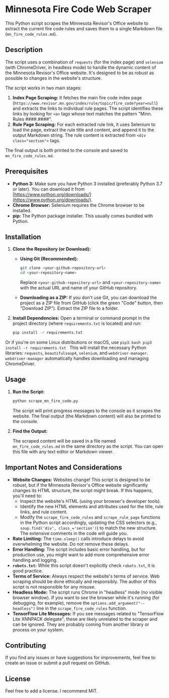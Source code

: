 # Minnesota Fire Code Web Scraper

This Python script scrapes the Minnesota Revisor's Office website to extract the current fire code rules and saves them to a single Markdown file (`mn_fire_code_rules.md`).

## Description

The script uses a combination of `requests` (for the index page) and `selenium` (with ChromeDriver, in headless mode) to handle the dynamic content of the Minnesota Revisor's Office website.  It's designed to be as robust as possible to changes in the website's structure.

The script works in two main stages:

1.  **Index Page Scraping:** It fetches the main fire code index page (`https://www.revisor.mn.gov/index/rule/topic/fire_code?year=null`) and extracts the links to individual rule pages.  The script identifies these links by looking for `<a>` tags whose text matches the pattern "Minn. Rules ####.####".
2.  **Rule Page Scraping:**  For each extracted rule link, it uses Selenium to load the page, extract the rule title and content, and append it to the output Markdown string.  The rule content is extracted from `<div class="section">` tags.

The final output is both printed to the console and saved to `mn_fire_code_rules.md`.

## Prerequisites

*   **Python 3:**  Make sure you have Python 3 installed (preferably Python 3.7 or later). You can download it from [https://www.python.org/downloads/](https://www.python.org/downloads/).
*   **Chrome Browser:** Selenium requires the Chrome browser to be installed.
*   **pip:**  The Python package installer.  This usually comes bundled with Python.

## Installation

1.  **Clone the Repository (or Download):**

    *   **Using Git (Recommended):**
        ```bash
        git clone <your-github-repository-url>
        cd <your-repository-name>
        ```
        Replace `<your-github-repository-url>` and `<your-repository-name>` with the actual URL and name of your GitHub repository.

    *   **Downloading as a ZIP:**
        If you don't use Git, you can download the project as a ZIP file from GitHub (click the green "Code" button, then "Download ZIP").  Extract the ZIP file to a folder.

2.  **Install Dependencies:**
    Open a terminal or command prompt in the project directory (where `requirements.txt` is located) and run:

    ```bash
    pip install -r requirements.txt
    ```
   Or if you're on some Linux distributions or macOS, use `pip3`:
    ```bash
    pip3 install -r requirements.txt
    ```
    This will install the necessary Python libraries: `requests`, `beautifulsoup4`, `selenium`, and `webdriver-manager`.  `webdriver-manager` automatically handles downloading and managing ChromeDriver.

## Usage

1.  **Run the Script:**

    ```bash
    python scrape_mn_fire_code.py
    ```

    The script will print progress messages to the console as it scrapes the website.  The final output (the Markdown content) will also be printed to the console.

2.  **Find the Output:**

    The scraped content will be saved in a file named `mn_fire_code_rules.md` in the same directory as the script.  You can open this file with any text editor or Markdown viewer.

## Important Notes and Considerations

*   **Website Changes:**  Websites change! This script is designed to be robust, but if the Minnesota Revisor's Office website significantly changes its HTML structure, the script might break.  If this happens, you'll need to:
    *   Inspect the website's HTML (using your browser's developer tools).
    *   Identify the new HTML elements and attributes used for the title, rule links, and rule content.
    *   Modify the `scrape_fire_code_rules` and `scrape_rule_page` functions in the Python script accordingly, updating the CSS selectors (e.g., `soup.find('div', class_='section')`) to match the new structure.  The extensive comments in the code will guide you.
*   **Rate Limiting:** The `time.sleep()` calls introduce delays to avoid overwhelming the website.  Do *not* remove these delays.
*   **Error Handling:** The script includes basic error handling, but for production use, you might want to add more comprehensive error handling and logging.
*   **`robots.txt`:** While this script doesn't explicitly check `robots.txt`, it is good practice.
*   **Terms of Service:** Always respect the website's terms of service. Web scraping should be done ethically and responsibly.  The author of this script is not responsible for any misuse.
* **Headless Mode:** The script runs Chrome in "headless" mode (no visible browser window). If you want to *see* the browser while it's running (for debugging, for example), remove the `options.add_argument("--headless")` line in the `scrape_fire_code_rules` function.
* **TensorFlow Lite Messages:** If you see messages related to "TensorFlow Lite XNNPACK delegate", these are likely unrelated to the scraper and can be ignored. They are probably coming from another library or process on your system.

## Contributing

If you find any issues or have suggestions for improvements, feel free to create an issue or submit a pull request on GitHub.

## License
Feel free to add a license. I recommend MIT.